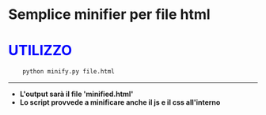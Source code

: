 # Semplice minifier per file html


<h1 style='color:blue'>UTILIZZO</h1>

```bash
    python minify.py file.html
```

---

* **L'output sarà il file 'minified.html'**
* **Lo script provvede a minificare anche il js e il css all'interno**
